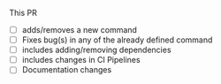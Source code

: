This PR

<!-- 
    Mark all that apply
-->
- [ ] adds/removes a new command
- [ ] Fixes bug(s) in any of the already defined command
- [ ] includes adding/removing dependencies
- [ ] includes changes in CI Pipelines
- [ ] Documentation changes

<!--

Uncomment this section if this contains any dependency changes

New dependencies added:
- `<dependency 1>`
- `<dependency 2>`
- `...`

Dependencies removed:
- `<dependency 1>`
- `<dependency 2>`
- `...`

Dependencies updated:
- `<dependency 1>` from `<current version>` to `<new version>`
- `<dependency 2>` from `<current version>` to `<new version>`
- `...`

-->

